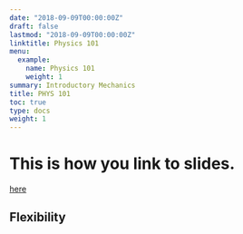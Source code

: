 ```yaml
---
date: "2018-09-09T00:00:00Z"
draft: false
lastmod: "2018-09-09T00:00:00Z"
linktitle: Physics 101
menu:
  example:
    name: Physics 101
    weight: 1
summary: Introductory Mechanics
title: PHYS 101
toc: true
type: docs
weight: 1
---
```


 
# This is how you link to slides.

<a href="/slides/ChSlides" target="_blank">here</a>

## Flexibility






